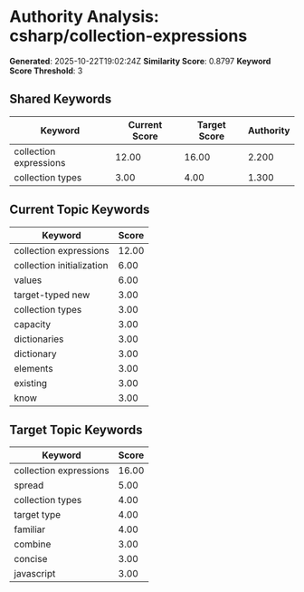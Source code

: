 # Authority Analysis: csharp/collection-expressions

**Generated**: 2025-10-22T19:02:24Z
**Similarity Score**: 0.8797
**Keyword Score Threshold**: 3

## Shared Keywords

| Keyword | Current Score | Target Score | Authority |
|---------|---------------|--------------|-----------|
| collection expressions | 12.00 | 16.00 | 2.200 |
| collection types | 3.00 | 4.00 | 1.300 |

## Current Topic Keywords

| Keyword | Score |
|---------|-------|
| collection expressions | 12.00 |
| collection initialization | 6.00 |
| values | 6.00 |
| target-typed new | 3.00 |
| collection types | 3.00 |
| capacity | 3.00 |
| dictionaries | 3.00 |
| dictionary | 3.00 |
| elements | 3.00 |
| existing | 3.00 |
| know | 3.00 |

## Target Topic Keywords

| Keyword | Score |
|---------|-------|
| collection expressions | 16.00 |
| spread | 5.00 |
| collection types | 4.00 |
| target type | 4.00 |
| familiar | 4.00 |
| combine | 3.00 |
| concise | 3.00 |
| javascript | 3.00 |

